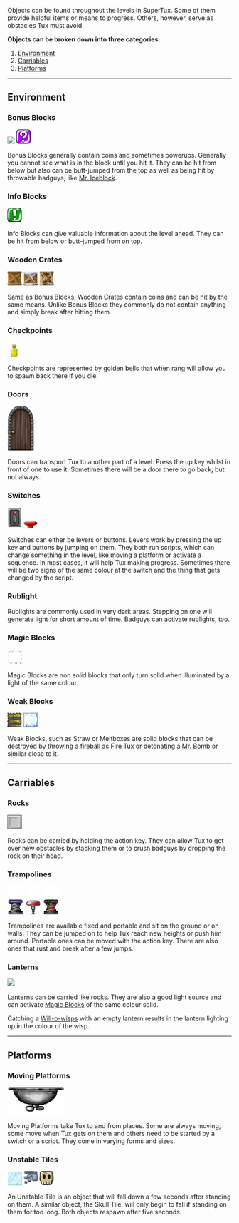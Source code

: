 Objects can be found throughout the levels in SuperTux. Some of them provide helpful items or means to progress. Others,
however, serve as obstacles Tux must avoid.

**Objects can be broken down into three categories:**
  1. [Environment](https://github.com/SuperTux/supertux/wiki/Objects#Environment)
  2. [Carriables](https://github.com/SuperTux/supertux/wiki/Objects#Carriables)
  3. [Platforms](https://github.com/SuperTux/supertux/wiki/Objects#Platforms)

---

## Environment

### Bonus Blocks

![](images/Bonusblock.png)
![](https://github.com/SuperTux/supertux/blob/master/data/images/objects/bonus_block/purple_0.png?raw=true)

Bonus Blocks generally contain coins and sometimes powerups. Generally you cannot see what is in the block until you hit it.
They can be hit from below but also can be butt-jumped from the top as well as being hit by throwable badguys, like
[Mr. Iceblock](https://github.com/SuperTux/supertux/wiki/Badguys-Icy#Mr-Iceblock).

### Info Blocks

![](https://github.com/SuperTux/supertux/blob/master/data/images/objects/bonus_block/infoblock.png?raw=true)

Info Blocks can give valuable information about the level ahead. They can be hit from below or butt-jumped from on top. 

### Wooden Crates

![](https://github.com/SuperTux/supertux/blob/master/data/images/tiles/blocks/brick0.png?raw=true "Normal Crate")
![](https://github.com/SuperTux/supertux/blob/master/data/images/tiles/blocks/brick1.png?raw=true "Snowy Crate")
![](https://github.com/SuperTux/supertux/blob/master/data/images/tiles/blocks/brick2.png?raw=true "Spooky Crate")

Same as Bonus Blocks, Wooden Crates contain coins and can be hit by the same means. Unlike Bonus Blocks they commonly do
not contain anything and simply break after hitting them.

### Checkpoints

![](https://github.com/SuperTux/supertux/blob/master/data/images/objects/resetpoints/bell-m.png?raw=true)

Checkpoints are represented by golden bells that when rang will allow you to spawn back there if you die.

### Doors

![](https://github.com/SuperTux/supertux/blob/master/data/images/objects/door/door-0.png?raw=true)

Doors can transport Tux to another part of a level. Press the up key whilst in front of one to use it. Sometimes there will
be a door there to go back, but not always. 

### Switches

![](https://github.com/SuperTux/supertux/blob/master/data/images/objects/switch/switch-0.png?raw=true "Lever")
![](https://github.com/SuperTux/supertux/blob/master/data/images/objects/pushbutton/pushbutton-0.png?raw=true "Pushbutton")

Switches can either be levers or buttons. Levers work by pressing the up key and buttons by jumping on them. They both run
scripts, which can change something in the level, like moving a platform or activate a sequence. In most cases, it will help
Tux making progress. Sometimes there will be two signs of the same colour at the switch and the thing that gets changed by
the script.

### Rublight

Rublights are commonly used in very dark areas. Stepping on one will generate light for short amount of time. Badguys can
activate rublights, too.

### Magic Blocks

![](https://github.com/SuperTux/supertux/blob/master/data/images/objects/magicblock/magicblock.png?raw=true "Inactive Magic Block")

Magic Blocks are non solid blocks that only turn solid when illuminated by a light of the same colour.

### Weak Blocks

![](https://github.com/SuperTux/supertux/blob/master/data/images/objects/weak_block/straw.png?raw=true "Straw")
![](https://github.com/SuperTux/supertux/blob/master/data/images/objects/weak_block/meltbox.png?raw=true "Meltbox")

Weak Blocks, such as Straw or Meltboxes are solid blocks that can be destroyed by throwing a fireball as Fire Tux or detonating a
[Mr. Bomb](https://github.com/SuperTux/supertux/wiki/Badguys-Misc#Mr-Bomb) or similar close to it.

---

## Carriables

### Rocks

![](https://github.com/SuperTux/supertux/blob/master/data/images/objects/rock/rock.png?raw=true)

Rocks can be carried by holding the action key. They can allow Tux to get over new obstacles by stacking them or to crush
badguys by dropping the rock on their head.

### Trampolines

![](https://github.com/SuperTux/supertux/blob/master/data/images/objects/trampoline/trampoline1-0.png?raw=true "Portable Trampoline")
![](https://github.com/SuperTux/supertux/blob/master/data/images/objects/trampoline/trampoline2-0.png?raw=true "Fixed Trampoline")
![](https://github.com/SuperTux/supertux/blob/master/data/images/objects/rusty-trampoline/rustytrampoline1.png?raw=true "Rusty Portable Trampoline")

Trampolines are available fixed and portable and sit on the ground or on walls. They can be jumped on to help Tux reach
new heights or push him around. Portable ones can be moved with the action key. There are also ones that rust and break
after a few jumps.

### Lanterns

![](https://github.com/SuperTux/data/blob/master/images/objects/lantern/lantern-1.png?raw=true)

Lanterns can be carried like rocks. They are also a good light source and can activate
[Magic Blocks](https://github.com/SuperTux/supertux/wiki/Objects#Magic-Blocks) of the same colour solid.

Catching a [Will-o-wisps](https://github.com/SuperTux/supertux/wiki/Badguys-Forest#Will-o-wisp) with an empty
lantern results in the lantern lighting up in the colour of the wisp.

---

## Platforms

### Moving Platforms

![](https://github.com/SuperTux/supertux/blob/master/data/images/objects/flying_platform/flying_platform-0.png?raw=true)

Moving Platforms take Tux to and from places. Some are always moving, some move when Tux gets on them and others need to be started
by a switch or a script. They come in varying forms and sizes.

### Unstable Tiles

![](https://github.com/SuperTux/supertux/blob/master/data/images/objects/unstable_tile/snow-0.png?raw=true "Snow Variant")
![](https://github.com/SuperTux/supertux/blob/master/data/images/objects/unstable_tile/normal.png?raw=true "Brick Variant")
![](https://github.com/SuperTux/supertux/blob/master/data/images/objects/skull_tile/skull.png?raw=true "Skull Variant")

An Unstable Tile is an object that will fall down a few seconds after standing on them. A similar object, the Skull Tile, will
only begin to fall if standing on them for too long. Both objects respawn after five seconds.
